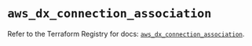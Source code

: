 # `aws_dx_connection_association`

Refer to the Terraform Registry for docs: [`aws_dx_connection_association`](https://registry.terraform.io/providers/hashicorp/aws/4.54.0/docs/resources/dx_connection_association).
